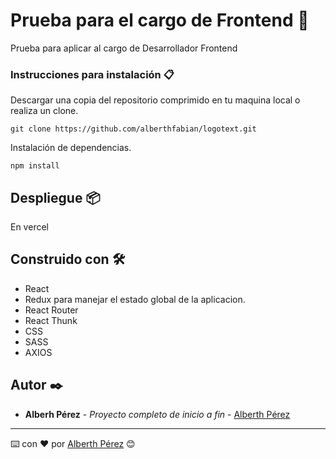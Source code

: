 # Prueba para el cargo de Frontend 🚀

Prueba para aplicar al cargo de Desarrollador Frontend

### Instrucciones para instalación 📋

Descargar una copia del repositorio comprimido en tu maquina local o realiza un clone.

```
git clone https://github.com/alberthfabian/logotext.git
```

Instalación de dependencias.

```
npm install
```

## Despliegue 📦

En vercel

## Construido con 🛠️

* React
* Redux para manejar el estado global de la aplicacion.
* React Router
* React Thunk
* CSS
* SASS
* AXIOS

## Autor ✒️

* **Alberh Pérez** - *Proyecto completo de inicio a fin* - [Alberth Pérez](https://github.com/alberthfabian)

---
⌨️ con ❤️ por [Alberth Pérez](https://github.com/alberthfabian) 😊
